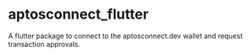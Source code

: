 # aptosconnect_flutter
A flutter package to connect to the aptosconnect.dev wallet and request transaction approvals. 
